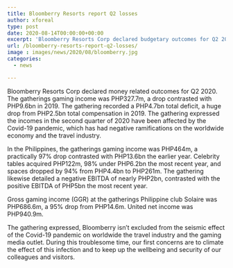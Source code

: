 ```yaml
---
title: Bloomberry Resorts report Q2 losses
author: xforeal 
type: post
date: 2020-08-14T00:00:00+00:00
excerpt: 'Bloomberry Resorts Corp declared budgetary outcomes for Q2 2020 '
url: /bloomberry-resorts-report-q2-losses/
image : images/news/2020/08/bloomberry.jpg
categories:
  - news

---
```

Bloomberry Resorts Corp declared money related outcomes for Q2 2020. The gatherings gaming income was PHP327.7m, a drop contrasted with PHP9.6bn in 2019. The gathering recorded a PHP4.7bn total deficit, a huge drop from PHP2.5bn total compensation in 2019. The gathering expressed the incomes in the second quarter of 2020 have been affected by the Covid-19 pandemic, which has had negative ramifications on the worldwide economy and the travel industry. 

In the Philippines, the gatherings gaming income was PHP464m, a practically 97&percnt; drop contrasted with PHP13.6bn the earlier year. Celebrity tables acquired PHP122m, 98&percnt; under PHP6.2bn the most recent year, and spaces dropped by 94&percnt; from PHP4.4bn to PHP261m. The gathering likewise detailed a negative EBITDA of nearly PHP2bn, contrasted with the positive EBITDA of PHP5bn the most recent year. 

Gross gaming income (GGR) at the gatherings Philippine club Solaire was PHP686.6m, a 95&percnt; drop from PHP14.6m. United net income was PHP940.9m. 

The gathering expressed, Bloomberry isn&#8217;t excluded from the seismic effect of the Covid-19 pandemic on worldwide the travel industry and the gaming media outlet. During this troublesome time, our first concerns are to climate the effect of this infection and to keep up the wellbeing and security of our colleagues and visitors.